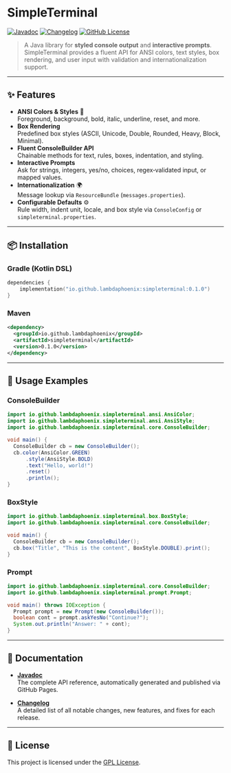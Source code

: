 # SimpleTerminal
[![Javadoc](https://img.shields.io/badge/docs-Javadoc-blue)](https://lambdaphoenix.github.io/SimpleTerminal/)
[![Changelog](https://img.shields.io/badge/Changelog-available-brightgreen.svg)](./CHANGELOG.md)
[![GitHub License](https://img.shields.io/github/license/lambdaphoenix/SimpleTerminal)](./LICENSE)

>A Java library for **styled console output** and **interactive prompts**.  
SimpleTerminal provides a fluent API for ANSI colors, text styles, box rendering, and user input with validation and internationalization support.

---

## ✨ Features

- **ANSI Colors & Styles** 🎨  
  Foreground, background, bold, italic, underline, reset, and more.
- **Box Rendering**  
  Predefined box styles (ASCII, Unicode, Double, Rounded, Heavy, Block, Minimal).
- **Fluent ConsoleBuilder API**  
  Chainable methods for text, rules, boxes, indentation, and styling.
- **Interactive Prompts**  
  Ask for strings, integers, yes/no, choices, regex‑validated input, or mapped values.
- **Internationalization** 🌍  
  Message lookup via `ResourceBundle` (`messages.properties`).
- **Configurable Defaults** ⚙️  
  Rule width, indent unit, locale, and box style via `ConsoleConfig` or `simpleterminal.properties`.

---

## 📦 Installation

### Gradle (Kotlin DSL)

```kotlin
dependencies {
    implementation("io.github.lambdaphoenix:simpleterminal:0.1.0")
}
```
### Maven

```Xml
<dependency>
  <groupId>io.github.lambdaphoenix</groupId>
  <artifactId>simpleterminal</artifactId>
  <version>0.1.0</version>
</dependency>
```

---

## 🚀 Usage Examples

### ConsoleBuilder
```java
import io.github.lambdaphoenix.simpleterminal.ansi.AnsiColor;
import io.github.lambdaphoenix.simpleterminal.ansi.AnsiStyle;
import io.github.lambdaphoenix.simpleterminal.core.ConsoleBuilder;

void main() {
  ConsoleBuilder cb = new ConsoleBuilder();
  cb.color(AnsiColor.GREEN)
      .style(AnsiStyle.BOLD)
      .text("Hello, world!")
      .reset()
      .println();
}
```
### BoxStyle
```java
import io.github.lambdaphoenix.simpleterminal.box.BoxStyle;
import io.github.lambdaphoenix.simpleterminal.core.ConsoleBuilder;

void main() {
  ConsoleBuilder cb = new ConsoleBuilder();
  cb.box("Title", "This is the content", BoxStyle.DOUBLE).print();
}
```
### Prompt
```java
import io.github.lambdaphoenix.simpleterminal.core.ConsoleBuilder;
import io.github.lambdaphoenix.simpleterminal.prompt.Prompt;

void main() throws IOException {
  Prompt prompt = new Prompt(new ConsoleBuilder());
  boolean cont = prompt.askYesNo("Continue?");
  System.out.println("Answer: " + cont);
}
```

---

## 📖 Documentation
- [**Javadoc**](https://lambdaphoenix.github.io/SimpleTerminal/)  
  The complete API reference, automatically generated and published via GitHub Pages.

- [**Changelog**](./CHANGELOG.md)  
  A detailed list of all notable changes, new features, and fixes for each release.

---

## 📜 License
This project is licensed under the [GPL License](./LICENSE).